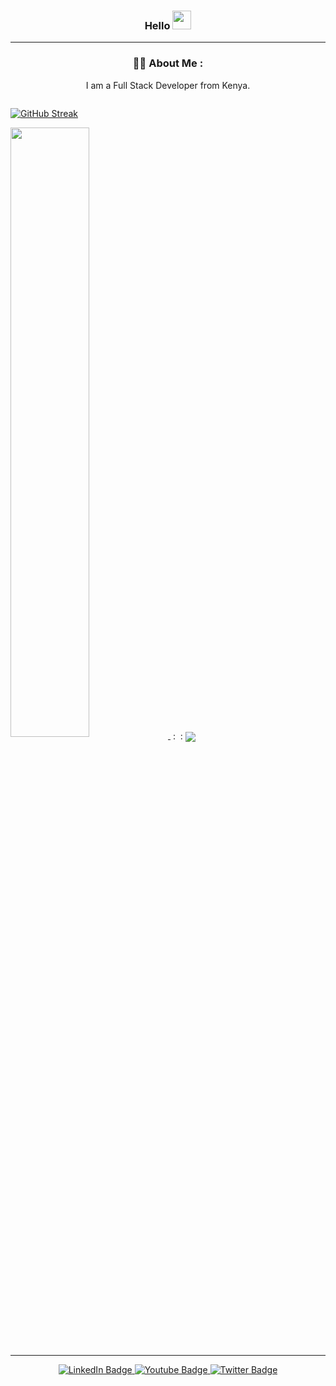 <div align="center">
<h3>Hello <img src="https://media.giphy.com/media/hvRJCLFzcasrR4ia7z/giphy.gif" width="30px"/></h3>

____

### :man_technologist: About Me :
 I am a Full Stack Developer from Kenya.
</div> 

<div align="center">
<img src="https://komarev.com/ghpvc/?username=MalombaKevin&style=flat-square&color=blue" alt=""/>
</div>


[![GitHub Streak](http://github-readme-streak-stats.herokuapp.com?user=MalombaKevin&theme=vision-friendly-dark)](https://git.io/streak-stats)


<a href="https://github.com/MalombaKevin">
  <img align="center" src="https://github-readme-stats.vercel.app/api?username=MalombaKevin&show_icons=true&theme=radical" width="50%" />
</a> &nbsp: &nbsp:
<a href="https://github.com/MalombaKevin">
  <img align="center" src="https://github-readme-stats.vercel.app/api/top-langs/?username=MalombaKevin&layout=compact&theme=vision-friendly-dark"/>
</a>

****
<div id="badges"align="center">
  <a href="https://www.linkedin.com/in/kevin-malomba/" target="blank">
    <img src="https://img.shields.io/badge/LinkedIn-blue?style=for-the-badge&logo=linkedin&logoColor=white" alt="LinkedIn Badge"/>
  </a>
  <a href="https://www.youtube.com/channel/UCGK3Zydi0OL4btG0SiHTkNg" target="blank">
    <img src="https://img.shields.io/badge/YouTube-red?style=for-the-badge&logo=youtube&logoColor=white" alt="Youtube Badge"/>
  </a>
  <a href="https://twitter.com/kmalomba" target="blank">
    <img src="https://img.shields.io/badge/Twitter-blue?style=for-the-badge&logo=twitter&logoColor=white" alt="Twitter Badge"/>
  </a>
</div>











 




